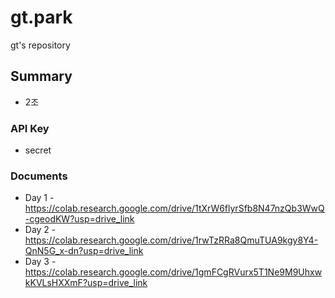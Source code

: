 # gt.park
gt's repository

## Summary
* 2조

### API Key
* secret

### Documents
* Day 1 - https://colab.research.google.com/drive/1tXrW6flyrSfb8N47nzQb3WwQ-cgeodKW?usp=drive_link
* Day 2 - https://colab.research.google.com/drive/1rwTzRRa8QmuTUA9kgy8Y4-QnN5G_x-dn?usp=drive_link
* Day 3 - https://colab.research.google.com/drive/1gmFCgRVurx5T1Ne9M9UhxwkKVLsHXXmF?usp=drive_link

